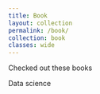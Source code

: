 ```yaml
---
title: Book
layout: collection
permalink: /book/
collection: book
classes: wide
---
```

Checked out these books

Data science